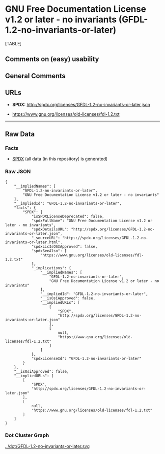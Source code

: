 GNU Free Documentation License v1.2 or later - no invariants (GFDL-1.2-no-invariants-or-later)
==============================================================================================

[TABLE]

Comments on (easy) usability
----------------------------

General Comments
----------------

URLs
----

-   **SPDX:**
    http://spdx.org/licenses/GFDL-1.2-no-invariants-or-later.json

-   https://www.gnu.org/licenses/old-licenses/fdl-1.2.txt

------------------------------------------------------------------------

Raw Data
--------

### Facts

-   [SPDX](https://spdx.org/licenses/GFDL-1.2-no-invariants-or-later.html "SPDX")
    (all data \[in this repository\] is generated)

### Raw JSON

    {
        "__impliedNames": [
            "GFDL-1.2-no-invariants-or-later",
            "GNU Free Documentation License v1.2 or later - no invariants"
        ],
        "__impliedId": "GFDL-1.2-no-invariants-or-later",
        "facts": {
            "SPDX": {
                "isSPDXLicenseDeprecated": false,
                "spdxFullName": "GNU Free Documentation License v1.2 or later - no invariants",
                "spdxDetailsURL": "http://spdx.org/licenses/GFDL-1.2-no-invariants-or-later.json",
                "_sourceURL": "https://spdx.org/licenses/GFDL-1.2-no-invariants-or-later.html",
                "spdxLicIsOSIApproved": false,
                "spdxSeeAlso": [
                    "https://www.gnu.org/licenses/old-licenses/fdl-1.2.txt"
                ],
                "_implications": {
                    "__impliedNames": [
                        "GFDL-1.2-no-invariants-or-later",
                        "GNU Free Documentation License v1.2 or later - no invariants"
                    ],
                    "__impliedId": "GFDL-1.2-no-invariants-or-later",
                    "__isOsiApproved": false,
                    "__impliedURLs": [
                        [
                            "SPDX",
                            "http://spdx.org/licenses/GFDL-1.2-no-invariants-or-later.json"
                        ],
                        [
                            null,
                            "https://www.gnu.org/licenses/old-licenses/fdl-1.2.txt"
                        ]
                    ]
                },
                "spdxLicenseId": "GFDL-1.2-no-invariants-or-later"
            }
        },
        "__isOsiApproved": false,
        "__impliedURLs": [
            [
                "SPDX",
                "http://spdx.org/licenses/GFDL-1.2-no-invariants-or-later.json"
            ],
            [
                null,
                "https://www.gnu.org/licenses/old-licenses/fdl-1.2.txt"
            ]
        ]
    }

### Dot Cluster Graph

[../dot/GFDL-1.2-no-invariants-or-later.svg](../dot/GFDL-1.2-no-invariants-or-later.svg "../dot/GFDL-1.2-no-invariants-or-later.svg")